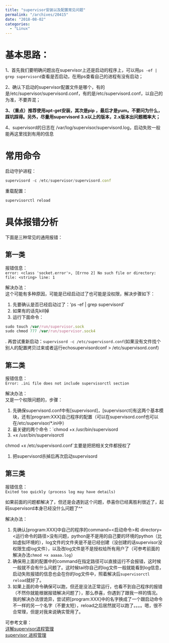 ```yaml
---
title: "supervisor安装以及配置常见问题"
permalink: "/archives/20415"
date: "2018-08-02"
categories: 
  - "Linux"
---
```


# 基本思路：

1、首先我们要明确问题出在supervisor上还是启动的程序上，可以用`ps -ef | grep supervisord`查看是否启动，在用ps查看自己的进程有没有启动；

2、确认下启动的supervisor配置文件是哪个，有的是/etc/supervisor/supervisord.conf，有的是/etc/supervisord.conf，以自己的为准，不要弄混；

**3、（重点）推荐使用apt-get安装，其次是pip ，最后才是yum。不要问为什么，踩坑踩得。另外，尽量用supervisord 3.x以上的版本，2.x版本出问题概率大；**

4、supervisord的日志在 /var/log/supervisor/supervisord.log，启动失败一般能再这里找到有用的信息

# 常用命令

启动守护进程：

``` js
supervisord -c /etc/supervisor/supervisord.conf
```

重载配置：

``` js
supervisorctl reload
```

# 具体报错分析

下面是三种常见的通用报错：

## 第一类

报错信息：  
`error: <class 'socket.error'>, [Errno 2] No such file or directory: file: <string> line: 1`

解决办法：  
这个可能有多种原因，可能是已经启动过了也可能是没权限，解决步骤如下：

1. 先要确认是否已经启动过了：’ps -ef | grep supervisord’
2. 如果有的话先kill掉
3. 运行下面命令：

``` js
sudo touch /var/run/supervisor.sock
sudo chmod 777 /var/run/supervisor.sock4
```

. 再尝试重新启动：`supervisord -c /etc/supervisord.conf`(如果没有文件找个别人的配置拷贝过来或者运行echosupervisordconf > /etc/supervisord.conf)

## 第二类

报错信息：  
`Error: .ini file does not include supervisorctl section`

解决办法：  
又是一个权限问题的，步骤：

1. 先确保supervisord.conf中有\[supervisord\]，\[supervisorctl\]有这两个基本模块，还有\[program:XXX\]自己程序的配置（可以在supervisord.conf也可以在/etc/supervisor/\*.ini中）
2. 最关键的两个命令：\`chmod +x /usr/bin/supervisord
3. +x /usr/bin/supervisorctl

chmod +x /etc/supervisord.conf\`主要是把把相关文件都授权了

1. 把supervisord杀掉后再次启动supervisord

## 第三类

报错信息：  
`Exited too quickly (process log may have details)`

如果前面的问题都解决了，但还是会遇到这个问题，恭喜你已经离胜利很近了，起码supervisord本身已经没什么问题了^^

解决办法：

1. 先确认\[program:XXX\]中自己的程序的command=<启动命令>和 directory=<运行命令的路径>没有问题，python是不是用的自己要的环境的python（比如虚拟环境的），log文件的文件夹是不是已经创建（没创建的话supervisor没权限生成log文件），以及改log文件是不是授权给所有用户了（可参考前面的解决办法`chmod +x aaaaa.log`）
2. 确保用上面的配置中的command在指定路径可以直接运行不会报错，这时候一般就不会有什么问题了。这时候tail你自己的log文件一般就能看到log信息，启动失败报错的信息也会在你的log文件中，照着解决后`supervisorctl reload`就好了。
3. 如果上面的命令确保可以跑，但还是没法正常运行，也看不到自己程序的报错（不然你就能根据报错解决问题了），那么恭喜，你遇到了跟我一样的情况。我的解决办法很诡异，尝试把\[program:XXX\]中的名字换成了一个跟启动命令不一样的另一个名字（不要太短），reload之后居然就可以跑了。。。。嗯，很不合常理，但是对我来说确实管用了。

可参考文章：  
[详解supervisor进程管理](http://flowsnow.net/2017/09/25/%E8%AF%A6%E8%A7%A3supervisor%E8%BF%9B%E7%A8%8B%E7%AE%A1%E7%90%86/)  
[supervisor 进程管理](https://www.jianshu.com/p/805977544d7f)
